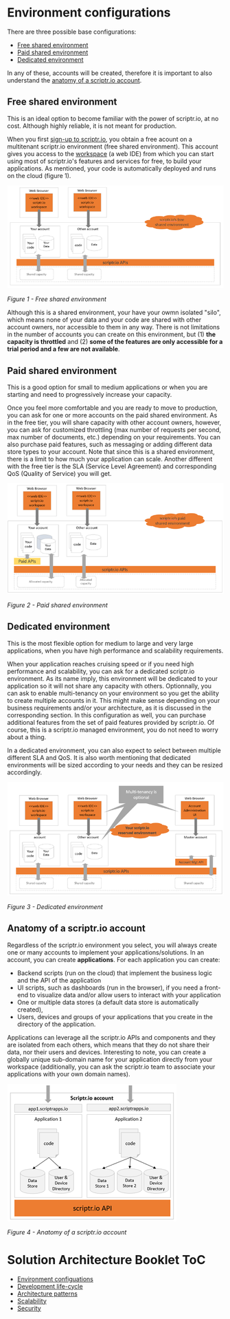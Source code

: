 # Environment configurations
There are three possible base configurations:
- [Free shared environment](./environment_configurations.md#free-shared-environment)
- [Paid shared environment](./environment_configurations.md#paid-shared-environment)
- [Dedicated environment](./environment_configurations.md#dedicated-environment)

In any of these, accounts will be created, therefore it is important to also understand the [anatomy of a scriptr.io account](./environment_configurations.md#anatomy-of-a-scriptrio-account).

## Free shared environment
This is an ideal option to become familiar with the power of scriptr.io, at no cost. Although highly reliable, it is not meant for production.

When you first [sign-up to scriptr.io](https://www.scriptr.io/register), you obtain a free acount on a multitenant scriptr.io environment (free shared environment). This account gives you access to the [workspace](https://www.scriptr.io/workspace) (a web IDE) from which you can start using most of scriptr.io's features and services for free, to build your applications. As mentioned, your code is automatically deployed and runs on the cloud (figure 1). 

![shared environment](./shared-model.PNG)

*Figure 1 - Free shared environment*

Although this is a shared environment, your have your owmn isolated "silo", which means none of your data and your code are shared with other account owners, nor accessible to them in any way. There is not limitations in the number of accounts you can create on this environment, but (1) **the capacity is throttled** and (2) **some of the features are only accessible for a trial period and a few are not available**.

## Paid shared environment
This is a good option for small to medium applications or when you are starting and need to progressively increase your capacity.

Once you feel more comfortable and you are ready to move to production, you can ask for one or more accounts on the paid shared environment. As in the free tier, you will share capacity with other account owners, however, you can ask for customized throttling (max number of requests per second, max number of documents, etc.) depending on your requirements. You can also purchase paid features, such as messaging or adding different data store types to your account. Note that since this is a shared environment, there is a limit to how much your application can scale. Another different with the free tier is the SLA (Service Level Agreement) and corresponding QoS (Quality of Service) you will get.

![paid shared environment](./paid-shared-model.PNG)

*Figure 2 - Paid shared environment*

## Dedicated environment
This is the most flexible option for medium to large and very large applications, when you have high performance and scalability requirements.

When your application reaches cruising speed or if you need high performance and scalability, you can ask for a dedicated scriptr.io environment. As its name imply, this environment will be dedicated to your application so it will not share any capacity with others. Optionnally, you can ask to enable multi-tenancy on your environment so you get the ability to create multiple accounts in it. This might make sense depending on your business requirements and/or your architecture, as it is discussed in the corresponding section. In this configuration as well, you can purchase additional features from the set of paid features provided by scriptr.io. Of course, this is a scriptr.io managed environment, you do not need to worry about a thing. 

In a dedicated environment, you can also expect to select between multiple different SLA and QoS. It is also worth mentioning that dedicated environments will be sized according to your needs and they can be resized accordingly.

![dedicated model](./dedicated-model.PNG)

*Figure 3 - Dedicated environment*

## Anatomy of a scriptr.io account
Regardless of the scriptr.io environment you select, you will always create one or many accounts to implement your applications/solutions. In an account, you can create **applications**. For each application you can create:
- Backend scripts (run on the cloud) that implement the business logic and the API of the application 
- UI scripts, such as dashboards (run in the browser), if you need a front-end to visualize data and/or allow users to interact with your application
- One or multiple data stores (a default data store is automatically created), 
- Users, devices and groups of your applications that you create in the directory of the application. 

Applications can leverage all the scriptr.io APIs and components and they are isolated from each others, which means that they do not share their data, nor their users and devices.
Interesting to note, you can create a globally unique sub-domain name for your application directly from your workspace (additionally, you can ask the scriptr.io team to associate your applications with your own domain names).

![account](./account.PNG)

*Figure 4 - Anatomy of a scriptr.io account*

# Solution Architecture Booklet ToC

- [Environment configuations](./environment_configurations.md) 
- [Development life-cycle](./development_life_cycle.md)
- [Architecture patterns](./architecture_patterns.md)
- [Scalability](./scalability.md)
- [Security](./security)
